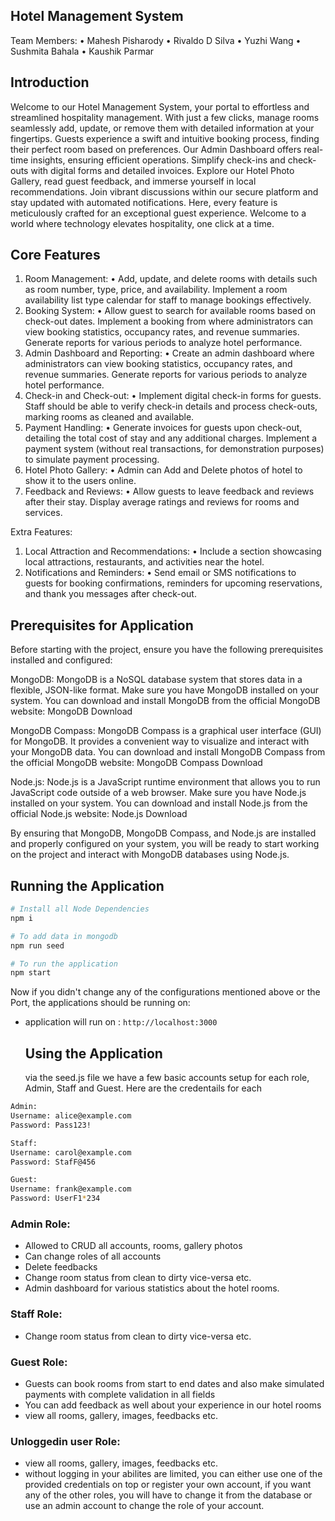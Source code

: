 
## Hotel Management System

Team Members:
•	Mahesh Pisharody
•	Rivaldo D Silva
•	Yuzhi Wang
•	Sushmita Bahala
•	Kaushik Parmar

## Introduction

Welcome to our Hotel Management System, your portal to effortless and streamlined hospitality management. With just a few clicks, manage rooms seamlessly add, update, or remove them with detailed information at your fingertips. Guests experience a swift and intuitive booking process, finding their perfect room based on preferences. Our Admin Dashboard offers real-time insights, ensuring efficient operations. Simplify check-ins and check-outs with digital forms and detailed invoices. Explore our Hotel Photo Gallery, read guest feedback, and immerse yourself in local recommendations. Join vibrant discussions within our secure platform and stay updated with automated notifications. Here, every feature is meticulously crafted for an exceptional guest experience. Welcome to a world where technology elevates hospitality, one click at a time.

## Core Features

1.	Room Management:
•	Add, update, and delete rooms with details such as room number, type, price, and availability. Implement a room availability list type calendar for staff to manage bookings effectively.
2.	Booking System:
•	Allow guest to search for available rooms based on check-out dates. Implement a booking from where administrators can view booking statistics, occupancy rates, and revenue summaries. Generate reports for various periods to analyze hotel performance.
3.	Admin Dashboard and Reporting:
•	Create an admin dashboard where administrators can view booking statistics, occupancy rates, and revenue summaries. Generate reports for various periods to analyze hotel performance.
4.	Check-in and Check-out:
•	Implement digital check-in forms for guests. Staff should be able to verify check-in details and process check-outs, marking rooms as cleaned and available.
5.	Payment Handling:
•	Generate invoices for guests upon check-out, detailing the total cost of stay and any additional charges. Implement a payment system (without real transactions, for demonstration purposes) to simulate payment processing.
6.	Hotel Photo Gallery:
•	Admin can Add and Delete photos of hotel to show it to the users online.
7.	Feedback and Reviews:
•	Allow guests to leave feedback and reviews after their stay. Display average ratings and reviews for rooms and services.

Extra Features:
1.	Local Attraction and Recommendations:
•	Include a section showcasing local attractions, restaurants, and activities near the hotel.
2.	Notifications and Reminders:
•	Send email or SMS notifications to guests for booking confirmations, reminders for upcoming reservations, and thank you messages after check-out.

## Prerequisites for Application
Before starting with the project, ensure you have the following prerequisites installed and configured:

MongoDB: MongoDB is a NoSQL database system that stores data in a flexible, JSON-like format. Make sure you have MongoDB installed on your system. You can download and install MongoDB from the official MongoDB website: MongoDB Download

MongoDB Compass: MongoDB Compass is a graphical user interface (GUI) for MongoDB. It provides a convenient way to visualize and interact with your MongoDB data. You can download and install MongoDB Compass from the official MongoDB website: MongoDB Compass Download

Node.js: Node.js is a JavaScript runtime environment that allows you to run JavaScript code outside of a web browser. Make sure you have Node.js installed on your system. You can download and install Node.js from the official Node.js website: Node.js Download

By ensuring that MongoDB, MongoDB Compass, and Node.js are installed and properly configured on your system, you will be ready to start working on the project and interact with MongoDB databases using Node.js.


## Running the Application


```bash
# Install all Node Dependencies
npm i
```

```bash
# To add data in mongodb
npm run seed
```
```bash
# To run the application
npm start
```

Now if you didn't change any of the configurations mentioned above or the Port, the applications should be running on:
- application will run on : `http://localhost:3000`

  ## Using the Application

  via the seed.js file we have a few basic accounts setup for each role, Admin, Staff and Guest.
  Here are the credentails for each
```bash
Admin:
Username: alice@example.com
Password: Pass123!

Staff:
Username: carol@example.com
Password: StafF@456

Guest:
Username: frank@example.com
Password: UserF1*234
  ```

### Admin Role: 

* Allowed to CRUD all accounts, rooms, gallery photos
* Can change roles of all accounts
* Delete feedbacks
* Change room status from clean to dirty vice-versa etc.
* Admin dashboard for various statistics about the hotel rooms.

### Staff Role: 

* Change room status from clean to dirty vice-versa etc.

### Guest Role: 

* Guests can book rooms from start to end dates and also make simulated payments with complete validation in all fields
* You can add feedback as well about your experience in our hotel rooms
* view all rooms, gallery, images, feedbacks etc.

### Unloggedin user Role: 

* view all rooms, gallery, images, feedbacks etc.
* without logging in your abilites are limited, you can either use one of the provided credentials on top or register your own account, if you want any of the other roles, you will have to change it from the database or use an admin account to change the role of your account.

